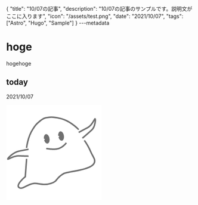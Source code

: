 {
  "title": "10/07の記事",
  "description": "10/07の記事のサンプルです。説明文がここに入ります",
  "icon": "/assets/test.png",
  "date": "2021/10/07",
  "tags": ["Astro", "Hugo", "Sample"]
}
---metadata

# hoge
hogehoge

## today
2021/10/07

![img](/assets/test.png)